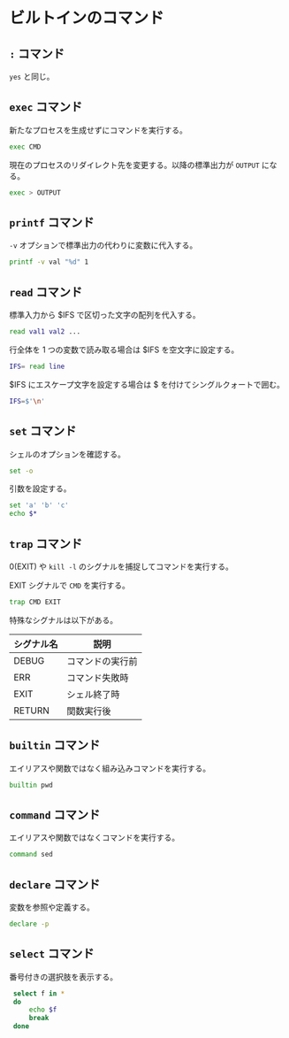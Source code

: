 # ビルトインのコマンド

## ```:``` コマンド

```yes``` と同じ。

## ```exec``` コマンド

新たなプロセスを生成せずにコマンドを実行する。

```sh
exec CMD
```

現在のプロセスのリダイレクト先を変更する。以降の標準出力が ```OUTPUT``` になる。

```sh
exec > OUTPUT
```

## ```printf``` コマンド

```-v``` オプションで標準出力の代わりに変数に代入する。

```sh
printf -v val "%d" 1
```

## ```read``` コマンド

標準入力から $IFS で区切った文字の配列を代入する。

```sh
read val1 val2 ...
```

行全体を 1 つの変数で読み取る場合は $IFS を空文字に設定する。

```sh
IFS= read line
```

$IFS にエスケープ文字を設定する場合は $ を付けてシングルクォートで囲む。

```sh
IFS=$'\n'
```

## ```set``` コマンド

シェルのオプションを確認する。

```sh
set -o
```

引数を設定する。

```sh
set 'a' 'b' 'c'
echo $*
```

## ```trap``` コマンド

0(EXIT) や ```kill -l``` のシグナルを捕捉してコマンドを実行する。

EXIT シグナルで ```CMD``` を実行する。

```sh
trap CMD EXIT
```

特殊なシグナルは以下がある。

| シグナル名 | 説明             |
| ---------- | ---------------- |
| DEBUG      | コマンドの実行前 |
| ERR        | コマンド失敗時   |
| EXIT       | シェル終了時     |
| RETURN     | 関数実行後       |

## ```builtin``` コマンド

エイリアスや関数ではなく組み込みコマンドを実行する。

```sh
builtin pwd
```

## ```command``` コマンド

エイリアスや関数ではなくコマンドを実行する。

```sh
command sed
```

## ```declare``` コマンド

変数を参照や定義する。

```sh
declare -p
```

## ```select``` コマンド

番号付きの選択肢を表示する。

```sh
 select f in *
 do
     echo $f
     break
 done
```
